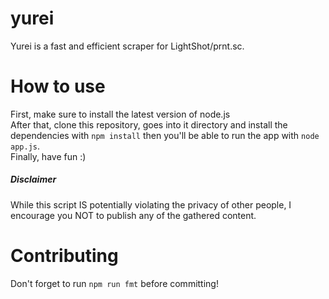 # yurei

Yurei is a fast and efficient scraper for LightShot/prnt.sc.

# How to use

First, make sure to install the latest version of node.js </br>
After that, clone this repository, goes into it directory and install the dependencies with `npm install`
then you'll be able to run the app with `node app.js`. </br>
Finally, have fun :)

##### Disclaimer

While this script IS potentially violating the privacy of other people, I encourage you NOT to publish any of the gathered content.

# Contributing

Don't forget to run `npm run fmt` before committing!
